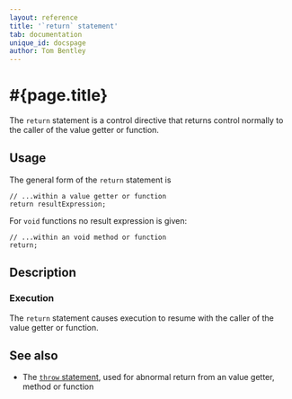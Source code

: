 ```yaml
---
layout: reference
title: '`return` statement'
tab: documentation
unique_id: docspage
author: Tom Bentley
---
```


# #{page.title}

The `return` statement is a control directive that returns control normally 
to the caller of the value getter or function.

## Usage 

The general form of the `return` statement is

<!-- check:none -->
    // ...within a value getter or function
    return resultExpression;

For `void` functions no result expression is given:

<!-- check:none -->
    // ...within an void method or function
    return;

## Description

### Execution

The `return` statement causes execution to resume with the caller of the
value getter or function.

## See also

* The [`throw` statement](../throw/), used for abnormal return from an 
  value getter, method or function

